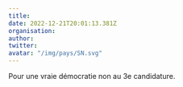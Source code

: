 ```yaml
---
title: 
date: 2022-12-21T20:01:13.381Z
organisation: 
author: 
twitter: 
avatar: "/img/pays/SN.svg"
---
```


Pour une vraie démocratie non au 3e candidature.